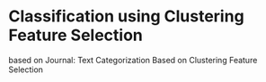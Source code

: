 # Classification using Clustering Feature Selection
 based on Journal: Text Categorization Based on Clustering Feature Selection
